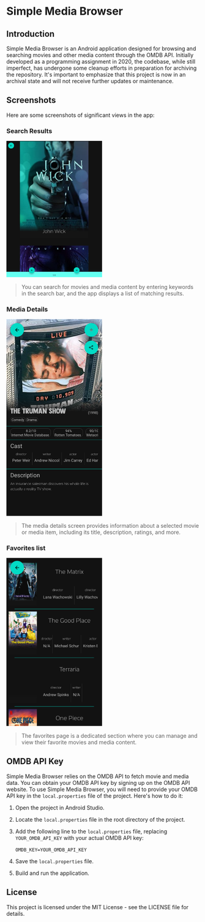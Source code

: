 # Simple Media Browser


## Introduction

Simple Media Browser is an Android application designed for browsing and searching movies and other media content through the OMDB API. Initially developed as a programming assignment in 2020, the codebase, while still imperfect, has undergone some cleanup efforts in preparation for archiving the repository. It's important to emphasize that this project is now in an archival state and will not receive further updates or maintenance.

## Screenshots

Here are some screenshots of significant views in the app:

### Search Results

<img src="screenshots/search_results.png" alt="Search Results" width="250"/>

> You can search for movies and media content by entering keywords in the search bar, and the app displays a list of matching results.

### Media Details

<img src="screenshots/media_details.png" alt="Media Details" width="250"/>

> The media details screen provides information about a selected movie or media item, including its title, description, ratings, and more.

### Favorites list

<img src="screenshots/favorites_list.png" alt="Favorites list" width="250"/>

> The favorites page is a dedicated section where you can manage and view their favorite movies and media content.

## OMDB API Key

Simple Media Browser relies on the OMDB API to fetch movie and media data. You can obtain your OMDB API key by signing up on the OMDB API website.
To use Simple Media Browser, you will need to provide your OMDB API key in the `local.properties` file of the project. Here's how to do it:

1. Open the project in Android Studio.

2. Locate the `local.properties` file in the root directory of the project.

3. Add the following line to the `local.properties` file, replacing `YOUR_OMDB_API_KEY` with your actual OMDB API key:

   ```properties
   OMDB_KEY=YOUR_OMDB_API_KEY
   ```
4. Save the `local.properties` file.

5. Build and run the application.

## License
This project is licensed under the MIT License - see the LICENSE file for details.